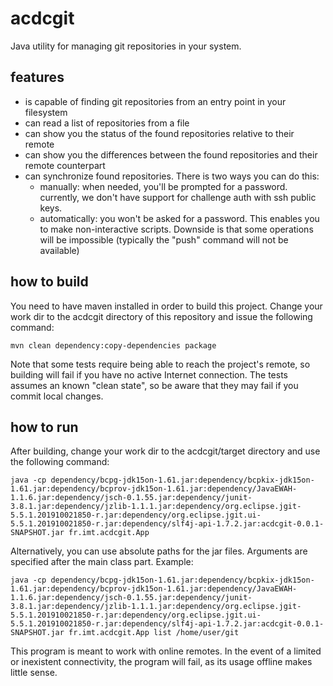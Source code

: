 # acdcgit
Java utility for managing git repositories in your system.

## features
- is capable of finding git repositories from an entry point
  in your filesystem
- can read a list of repositories from a file
- can show you the status of the found repositories relative
  to their remote
- can show you the differences between the found repositories
  and their remote counterpart
- can synchronize found repositories. There is two ways you
  can do this:
  - manually: when needed, you'll be prompted for a password.
    currently, we don't have support for challenge auth with
    ssh public keys.
  - automatically: you won't be asked for a password. This
    enables you to make non-interactive scripts. Downside
    is that some operations will be impossible (typically
    the "push" command will not be available)

## how to build
You need to have maven installed in order to build this project.
Change your work dir to the acdcgit directory of this repository
and issue the following command:
```
mvn clean dependency:copy-dependencies package
```
Note that some tests require being able to reach the project's remote,
 so building will fail if you have no active Internet connection.
The tests assumes an known "clean state", so be aware
that they may fail if you commit local changes.

## how to run
After building, change your work dir to the acdcgit/target directory
and use the following command:
```
java -cp dependency/bcpg-jdk15on-1.61.jar:dependency/bcpkix-jdk15on-1.61.jar:dependency/bcprov-jdk15on-1.61.jar:dependency/JavaEWAH-1.1.6.jar:dependency/jsch-0.1.55.jar:dependency/junit-3.8.1.jar:dependency/jzlib-1.1.1.jar:dependency/org.eclipse.jgit-5.5.1.201910021850-r.jar:dependency/org.eclipse.jgit.ui-5.5.1.201910021850-r.jar:dependency/slf4j-api-1.7.2.jar:acdcgit-0.0.1-SNAPSHOT.jar fr.imt.acdcgit.App
```
Alternatively, you can use absolute paths for the jar files.
Arguments are specified after the main class part. Example:
```
java -cp dependency/bcpg-jdk15on-1.61.jar:dependency/bcpkix-jdk15on-1.61.jar:dependency/bcprov-jdk15on-1.61.jar:dependency/JavaEWAH-1.1.6.jar:dependency/jsch-0.1.55.jar:dependency/junit-3.8.1.jar:dependency/jzlib-1.1.1.jar:dependency/org.eclipse.jgit-5.5.1.201910021850-r.jar:dependency/org.eclipse.jgit.ui-5.5.1.201910021850-r.jar:dependency/slf4j-api-1.7.2.jar:acdcgit-0.0.1-SNAPSHOT.jar fr.imt.acdcgit.App list /home/user/git
```
This program is meant to work with online remotes. In the event
of a limited or inexistent connectivity, the program will fail,
as its usage offline makes little sense.
